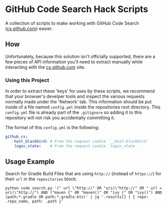 # GitHub Code Search Hack Scripts

A collection of scripts to make working with GitHub Code Search ([cs.github.com](https://cs.github.com)) easier.

## How

Unfortunately, because this solution isn't officially supported, there are a few pieces of API information you'll
need to extract manually while interacting with the [cs.github.com](https://cs.github.com) site.

### Using this Project

In order to extract these 'keys' for uses by these scripts, we recommend that your browser's develper tools
and inspect the various requests normally made under the 'Network' tab. This information should be put inside of a
file named `config.yml` inside the repositories root directory. This `config.yml` file is already part of the
`.gitignore` so adding it to this repository will not risk you accidentally committing it.

The format of this `config.yml` is the following:

```yaml
github_cs:
    host_blackbird: # From the request cookie `__Host-blackbird`
    login_state:    # From the request cookie `login_state`
```

## Usage Example

Search for Gradle Build Files that are using `http://` (instead of `https://`) for their `url` in the `repositories` block:

```shell
python code_search.py '(" url \"http://" OR "uri(\"http://" OR " url = uri(\"http://") AND ("maven {" OR "maven()" OR "ivy {" OR "ivy()") AND (path:*.gradle OR path:*.gradle.kts)' | jq '.results[] | { repo: .repo_name, path: .path }'
```
